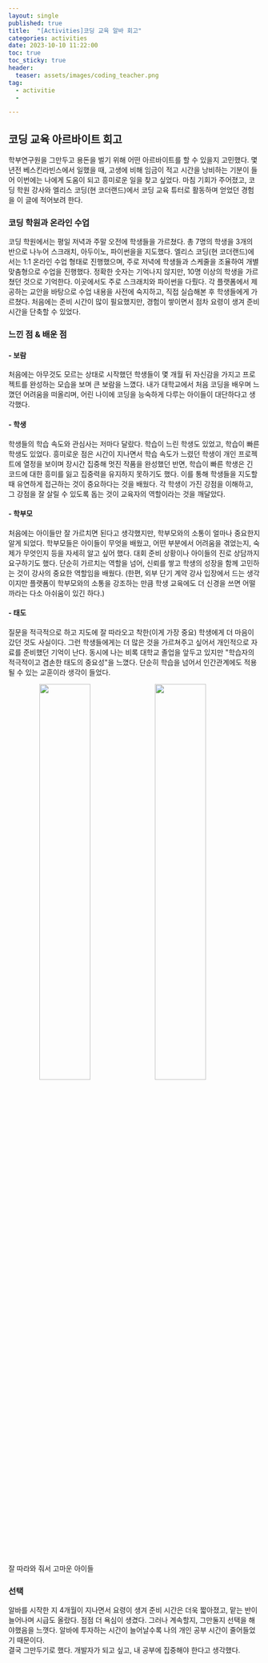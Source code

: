 ```yaml
---
layout: single
published: true
title:  "[Activities]코딩 교육 알바 회고"
categories: activities
date: 2023-10-10 11:22:00
toc: true
toc_sticky: true
header:
  teaser: assets/images/coding_teacher.png
tag:   
  - activitie
  - 

---
```


## 코딩 교육 아르바이트 회고

학부연구원을 그만두고 용돈을 벌기 위해 어떤 아르바이트를 할 수 있을지 고민했다. 몇년전 베스킨라빈스에서 일했을 때, 고생에 비해 임금이 적고 시간을 낭비하는 기분이 들어 이번에는 나에게 도움이 되고 흥미로운 일을 찾고 싶었다. 마침 기회가 주어졌고, 코딩 학원 강사와 엘리스 코딩(현 코더랜드)에서 코딩 교육 튜터로 활동하며 얻었던 경험을 이 글에 적어보려 한다.

### 코딩 학원과 온라인 수업

코딩 학원에서는 평일 저녁과 주말 오전에 학생들을 가르쳤다. 총 7명의 학생을 3개의 반으로 나누어 스크래치, 아두이노, 파이썬을을 지도했다.
엘리스 코딩(현 코더랜드)에서는 1:1 온라인 수업 형태로 진행했으며, 주로 저녁에 학생들과 스케줄을 조율하여 개별 맞춤형으로 수업을 진행했다. 정확한 숫자는 기억나지 않지만, 10명 이상의 학생을 가르쳤던 것으로 기억한다. 이곳에서도 주로 스크래치와 파이썬을 다뤘다.
각 플랫폼에서 제공하는 교안을 바탕으로 수업 내용을 사전에 숙지하고, 직접 실습해본 후 학생들에게 가르쳤다. 처음에는 준비 시간이 많이 필요했지만, 경험이 쌓이면서 점차 요령이 생겨 준비 시간을 단축할 수 있었다.

### 느낀 점 & 배운 점

#### - 보람  
   
처음에는 아무것도 모르는 상태로 시작했던 학생들이 몇 개월 뒤 자신감을 가지고 프로젝트를 완성하는 모습을 보며 큰 보람을 느꼈다. 내가 대학교에서 처음 코딩을 배우며 느꼈던 어려움을 떠올리며, 어린 나이에 코딩을 능숙하게 다루는 아이들이 대단하다고 생각했다.

#### - 학생  
학생들의 학습 속도와 관심사는 저마다 달랐다. 학습이 느린 학생도 있었고, 학습이 빠른 학생도 있었다. 흥미로운 점은 시간이 지나면서 학습 속도가 느렸던 학생이 개인 프로젝트에 열정을 보이며 장시간 집중해 멋진 작품을 완성했던 반면, 학습이 빠른 학생은 긴 코드에 대한 흥미를 잃고 집중력을 유지하지 못하기도 했다.
이를 통해 학생들을 지도할 때 유연하게 접근하는 것이 중요하다는 것을 배웠다. 각 학생이 가진 강점을 이해하고, 그 강점을 잘 살릴 수 있도록 돕는 것이 교육자의 역할이라는 것을 깨달았다.

#### - 학부모
처음에는 아이들만 잘 가르치면 된다고 생각했지만, 학부모와의 소통이 얼마나 중요한지 알게 되었다. 학부모들은 아이들이 무엇을 배웠고, 어떤 부분에서 어려움을 겪었는지, 숙제가 무엇인지 등을 자세히 알고 싶어 했다. 대회 준비 상황이나 아이들의 진로 상담까지 요구하기도 했다. 단순히 가르치는 역할을 넘어, 신뢰를 쌓고 학생의 성장을 함께 고민하는 것이 강사의 중요한 역할임을 배웠다.
(한편, 외부 단기 계약 강사 입장에서 드는 생각이지만 플랫폼이 학부모와의 소통을 강조하는 만큼 학생 교육에도 더 신경을 쓰면 어떨까라는 다소 아쉬움이 있긴 하다.)

#### - 태도  
질문을 적극적으로 하고 지도에 잘 따라오고 착한(이게 가장 중요) 학생에게 더 마음이 갔던 것도 사실이다. 그런 학생들에게는 더 많은 것을 가르쳐주고 싶어서 개인적으로 자료를 준비했던 기억이 난다. 
동시에 나는 비록 대학교 졸업을 앞두고 있지만 "학습자의 적극적이고 겸손한 태도의 중요성"을 느꼈다. 단순히 학습을 넘어서 인간관계에도 적용될 수 있는 교훈이라 생각이 들었다.

<span align="center"><img src="https://github.com/user-attachments/assets/d9df67ea-9788-4671-b444-57ebb3a27a84" width="45%"></span> <span align="center"><img src="https://github.com/user-attachments/assets/582750a1-9349-4558-81ae-93042260d625" width="45%"></span>  
잘 따라와 줘서 고마운 아이들


### 선택

알바를 시작한 지 4개월이 지나면서 요령이 생겨 준비 시간은 더욱 짧아졌고, 맡는 반이 늘어나며 시급도 올랐다. 점점 더 욕심이 생겼다. 그러나 계속할지, 그만둘지 선택을 해야했음을 느꼇다. 알바에 투자하는 시간이 늘어날수록 나의 개인 공부 시간이 줄어들었기 때문이다.  
결국 그만두기로 했다. 개발자가 되고 싶고, 내 공부에 집중해야 한다고 생각했다.

